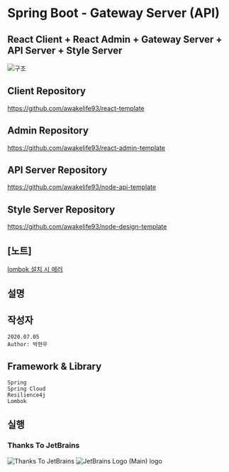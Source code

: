 # Spring Boot - Gateway Server (API)

## React Client + React Admin + Gateway Server + API Server + Style Server

![구조](https://user-images.githubusercontent.com/20429356/158008003-23315066-bca4-402c-af4e-10d81a886ec7.png)

## Client Repository

https://github.com/awakelife93/react-template

## Admin Repository

https://github.com/awakelife93/react-admin-template

## API Server Repository

https://github.com/awakelife93/node-api-template

## Style Server Repository

https://github.com/awakelife93/node-design-template

## [노트]
[lombok 설치 시 에러](https://github.com/GabrielBB/vscode-lombok/issues/23)
## 설명
## 작성자
```
2020.07.05
Author: 박현우
```
## Framework & Library
```
Spring
Spring Cloud
Resilience4j
Lombok
```
## 실행
### Thanks To JetBrains
![Thanks To JetBrains](https://user-images.githubusercontent.com/20429356/156112274-1e0d4de3-b62d-4a67-989b-dadb52a2ff3f.png)
![JetBrains Logo (Main) logo](https://resources.jetbrains.com/storage/products/company/brand/logos/jb_beam.png)

